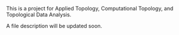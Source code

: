 This is a project for Applied Topology, Computational Topology, and Topological Data Analysis.

A file description will be updated soon.

